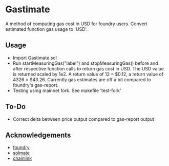 # Gastimate

A method of computing gas cost in USD for foundry users. Convert estimated function gas usage to 'USD'.

## Usage

- Import Gastimate.sol
- Run startMeasuringGas("label") and stopMeasuringGas() before and after respective function calls to return gas cost in USD. The USD value is returned scaled by 1e2. A return value of 12 = $0.12, a return value of 4326 = $43.26. Currently gas estimates are off a bit compared to foundry's gas-report.
- Testing using mainnet fork. See makefile 'test-fork'

## To-Do

- Correct delta between price output compared to gas-report output

## Acknowledgements

- [foundry](https://github.com/foundry-rs/foundry)
- [solmate](https://github.com/Rari-Capital/solmate)
- [chainlink](https://github.com/smartcontractkit/chainlink)
